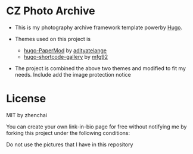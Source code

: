# CZ Photo Archive
- This is my photography archive framework template powerby [Hugo](https://gohugo.io/).

- Themes used on this project is 
  - [hugo-PaperMod](https://adityatelange.github.io/hugo-PaperMod/) by [adityatelange](https://github.com/adityatelange/)
  - [hugo-shortcode-gallery](https://github.com/mfg92/hugo-shortcode-gallery/) by [mfg92](https://github.com/mfg92/)

- The project is combined the above two themes and modified to fit my needs. Include add the image protection notice

# License
MIT by zhenchai

You can create your own link-in-bio page for free without notifying me by forking this project under the following conditions:

Do not use the pictures that I have in this repository